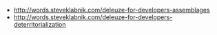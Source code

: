 
* http://words.steveklabnik.com/deleuze-for-developers-assemblages
* http://words.steveklabnik.com/deleuze-for-developers-deterritorialization
